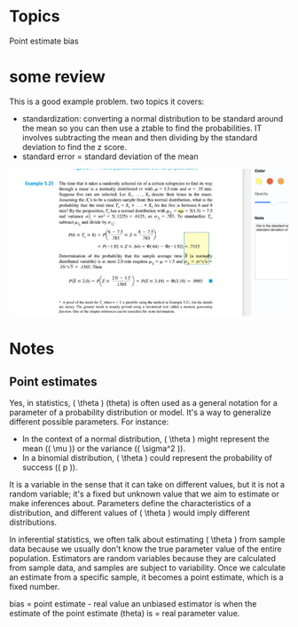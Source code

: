# Topics
Point estimate
bias


# some review

This is a good example problem. two topics it covers:

- standardization: converting a normal distribution to be standard around the mean so you can then use a ztable to find the probabilities. IT involves subtracting the mean and then dividing by the standard deviation to find the z score.
- standard error = standard deviation of the mean

![chap5_review.png](images/chap5_review.png)

# Notes

## Point estimates

Yes, in statistics, \( \theta \) (theta) is often used as a general notation for a parameter of a probability distribution or model. It's a way to generalize different possible parameters. For instance:

- In the context of a normal distribution, \( \theta \) might represent the mean (\( \mu \)) or the variance (\( \sigma^2 \)).
- In a binomial distribution, \( \theta \) could represent the probability of success (\( p \)).

It is a variable in the sense that it can take on different values, but it is not a random variable; it's a fixed but unknown value that we aim to estimate or make inferences about. Parameters define the characteristics of a distribution, and different values of \( \theta \) would imply different distributions.

In inferential statistics, we often talk about estimating \( \theta \) from sample data because we usually don't know the true parameter value of the entire population. Estimators are random variables because they are calculated from sample data, and samples are subject to variability. Once we calculate an estimate from a specific sample, it becomes a point estimate, which is a fixed number.

bias = point estimate - real value
an unbiased estimator is when the estimate of the point estimate (theta) is = real parameter value.


